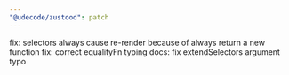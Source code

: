 ```yaml
---
"@udecode/zustood": patch
---
```


fix: selectors always cause re-render because of always return a new function
fix: correct equalityFn typing
docs: fix extendSelectors argument typo
